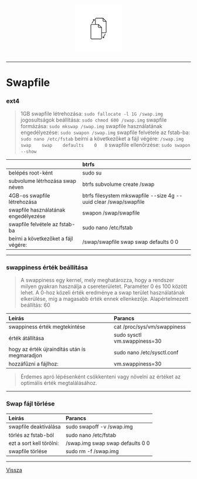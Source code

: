 <h1 align="center">
<img src="../.pictures/swap.png" alt="swap" width=128 />
</h1>

---

# Swapfile

### ext4

> 1GB swapfile létrehozása: ```sudo fallocate -l 1G /swap.img```
> jogosultságok beállítása: ```sudo chmod 600 /swap.img```
> swapfile formázása: ```sudo mkswap /swap.img```
> swapfile használatának engedélyezése: ```sudo swapon /swap.img```
> swapfile felvétele az fstab-ba: ```sudo nano /etc/fstab```
   > beírni a következőket a fájl végére: ```/swap.img	swap	swap	defaults	0	0```
> swapfile ellenőrzése: ```sudo swapon --show```

|     | btrfs |
| :-- | :---- |
| belépés root-ként | sudo su |
| subvolume létrhozása swap néven | btrfs subvolume create /swap |
| 4GB-os swapfile létrehozása | btrfs filesystem mkswapfile --size 4g --uuid clear /swap/swapfile |
| swapfile használatának engedélyezése | swapon /swap/swapfile |
| swapfile felvétele az fstab-ba | sudo nano /etc/fstab |
|  beírni a következőket a fájl végére: | /swap/swapfile	swap	swap	defaults	0	0 |

---

### swappiness érték beállítása

> A swappiness egy kernel, mely meghatározza, hogy a rendszer milyen gyakran használja a csereterületet. Paraméter 0 és 100 között lehet. A 0-hoz közeli érték eredménye a swap terület használatának elkerülése, míg a magasabb érték ennek ellenkezője. Alapértelmezett beállítás: 60

| Leírás | Parancs |
| :----- | :------ |
| swappiness érték megtekintése | cat /proc/sys/vm/swappiness |
| érték átállítása | sudo sysctl vm.swappiness=30 |
| hogy az érték újraindítás után is megmaradjon | sudo nano /etc/sysctl.conf |
|  hozzáfűzni a fájlhoz: | vm.swappiness=30 |

> Érdemes apró lépésenként csökkenteni vagy növelni az értéket az optimális érték megtalálásához.

---

### Swap fájl törlése

| Leírás | Parancs |
| :----- | :------ |
| swapfile deaktiválása | sudo swapoff -v /swap.img |
| törlés az fstab-ból | sudo nano /etc/fstab |
|  ezt a sort kell törölni: | /swap.img	swap	swap	defaults	0	0 |
| swapfile törlése | sudo rm -f /swap.img |

---

[Vissza](../README.md)
